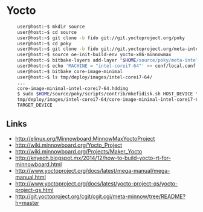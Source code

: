 Yocto
==

```sh
    user@host:~$ mkdir source
    user@host:~$ cd source
    user@host:~$ git clone -b fido git://git.yoctoproject.org/poky
    user@host:~$ cd poky
    user@host:~$ git clone -b fido git://git.yoctoproject.org/meta-intel
    user@host:~$ source oe-init-build-env yocto-x86-minnowmax
    user@host:~$ bitbake-layers add-layer "$HOME/source/poky/meta-intel"
    user@host:~$ echo 'MACHINE = "intel-corei7-64"' >> conf/local.conf
    user@host:~$ bitbake core-image-minimal
    user@host:~$ ls tmp/deploy/images/intel-corei7-64/
    ...
    core-image-minimal-intel-corei7-64.hddimg
    $ sudo $HOME/source/poky/scripts/contrib/mkefidisk.sh HOST_DEVICE \
    tmp/deploy/images/intel-corei7-64/core-image-minimal-intel-corei7-64.hddimg \
    TARGET_DEVICE
```

## Links

- http://elinux.org/Minnowboard:MinnowMaxYoctoProject
- http://wiki.minnowboard.org/Yocto_Project
- http://wiki.minnowboard.org/Projects/Maker_Yocto
- http://knyeoh.blogspot.mx/2014/12/how-to-build-yocto-rt-for-minnowboard.html
- http://www.yoctoproject.org/docs/latest/mega-manual/mega-manual.html
- http://www.yoctoproject.org/docs/latest/yocto-project-qs/yocto-project-qs.html
- http://git.yoctoproject.org/cgit/cgit.cgi/meta-minnow/tree/README?h=master


